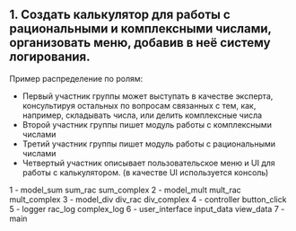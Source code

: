 ## 1. Создать калькулятор для работы с рациональными и комплексными числами, организовать меню, добавив в неё систему логирования.
Пример распределение по ролям: 
* Первый участник группы может выступать в качестве эксперта, консультируя остальных по вопросам связанных с тем, как, например, складывать числа, или делить комплексные числа
* Второй участник группы пишет модуль работы с комплексными числами
* Третий участник группы пишет модуль работы с рациональными числами
* Четвертый участник описывает пользовательское меню и UI для работы с калькулятором. (в качестве UI используется консоль)


1 - model_sum
    sum_rac
    sum_complex
2 - model_mult
    mult_rac
    mult_complex
3 - model_div
    div_rac
    div_complex
4 - controller
    button_click
5 - logger
    rac_log
    complex_log
6 - user_interface
    input_data
    view_data
7 - main


